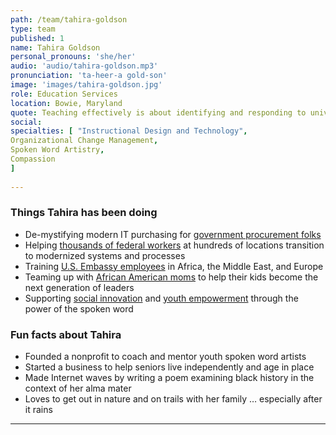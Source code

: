 ```yaml
---
path: /team/tahira-goldson
type: team
published: 1
name: Tahira Goldson
personal_pronouns: 'she/her'
audio: 'audio/tahira-goldson.mp3'
pronunciation: 'ta-heer-a gold-son'
image: 'images/tahira-goldson.jpg'
role: Education Services
location: Bowie, Maryland
quote: Teaching effectively is about identifying and responding to universal patterns in the way people learn.
social: 
specialties: [ "Instructional Design and Technology",
Organizational Change Management,
Spoken Word Artistry,
Compassion
]
  
---
```


### Things Tahira has been doing
* De-mystifying modern IT purchasing for [government procurement folks](https://civicactions.com/education-services)
* Helping [thousands of federal workers](https://www.commerce.gov/) at hundreds of locations transition to modernized systems and processes
* Training [U.S. Embassy employees](https://www.state.gov/) in Africa, the Middle East, and Europe
* Teaming up with [African American moms](https://jackandjillinc.org/) to help their kids become the next generation of leaders
* Supporting [social innovation](https://www.innovateprincegeorges.org/fuf2012/tahira-love-brooks) and [youth empowerment](https://www.splitthisrock.org/programs/youth-programs/the-dc-youth-slam-team/) through the power of the spoken word

### Fun facts about Tahira
* Founded a nonprofit to coach and mentor youth spoken word artists
* Started a business to help seniors live independently and age in place
* Made Internet waves by writing a poem examining black history in the context of her alma mater
* Loves to get out in nature and on trails with her family … especially after it rains

-----------------------------------
